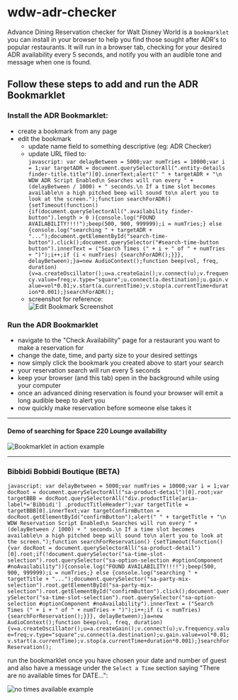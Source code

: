 # wdw-adr-checker
Advance Dining Reservation checker for Walt Disney World is a `bookmarklet` you can install in your browser to help you find those sought after ADR's to popular restaurants.  It will run in a browser tab, checking for your desired ADR availability every 5 seconds, and notify you with an audible tone and message when one is found.

## Follow these steps to add and run the ADR Bookmarklet

### Install the ADR Bookmarklet:
- create a bookmark from any page
- edit the bookmark  
  - update name field to something descriptive (eg: ADR Checker)
  - update URL filed to:  
  ```javascript: var delayBetween = 5000;var numTries = 10000;var i = 1;var targetADR = document.querySelectorAll(".entity-details finder-title.title")[0].innerText;alert(" " + targetADR + "\n WDW ADR Script Enabled\n Searches will run every " + (delayBetween / 1000) + " seconds.\n If a time slot becomes available\n a high pitched beep will sound to\n alert you to look at the screen.");function searchForADR() {setTimeout(function() {if(document.querySelectorAll(".availability finder-button").length > 0 ){console.log("FOUND AVAILABILITY!!!!");beep(500, 900, 999999);i = numTries;} else {console.log("searching " + targetADR + "...");document.getElementById("search-time-button").click();document.querySelector("#search-time-button button").innerText = ("Search Times (" + i + " of " + numTries + ")");i++;if (i < numTries) {searchForADR();}}}, delayBetween);}a=new AudioContext();function beep(vol, freq, duration){v=a.createOscillator();u=a.createGain();v.connect(u);v.frequency.value=freq;v.type="square";u.connect(a.destination);u.gain.value=vol*0.01;v.start(a.currentTime);v.stop(a.currentTime+duration*0.001);}searchForADR();```
  - screenshot for reference:  
    ![Edit Bookmark Screenshot](/edit-bookmark.png)

### Run the ADR Bookmarklet
- navigate to the "Check Availability" page for a restaurant you want to make a reservation for
- change the date, time, and party size to your desired settings
- now simply click the bookmark you created above to start your search
- your reservation search will run every 5 seconds
- keep your browser (and this tab) open in the background while using your computer
- once an advanced dining reservation is found your browser will emit a long audible beep to alert you
- now quickly make reservation before someone else takes it

----

#### Demo of searching for Space 220 Lounge availability
![Bookmarklet in action example](/adr.gif)


---

### Bibbidi Bobbidi Boutique (BETA)
```javascript: var delayBetween = 5000;var numTries = 10000;var i = 1;var docRoot = document.querySelectorAll("sa-product-detail")[0].root;var targetBBB = docRoot.querySelectorAll("div.productTitle[aria-label*='Bibbidi'] .productTitleHeader");var targetTitle = targetBBB[0].innerText;var targetConfirmButton = docRoot.getElementById("confirmButton");alert(" " + targetTitle + "\n WDW Reservation Script Enabled\n Searches will run every " + (delayBetween / 1000) + " seconds.\n If a time slot becomes available\n a high pitched beep will sound to\n alert you to look at the screen.");function searchForReservation() {setTimeout(function() {var docRoot = document.querySelectorAll("sa-product-detail")[0].root;if(!document.querySelector("sa-time-slot-selection").root.querySelector("sa-option-selection #optionComponent #noAvailability")){console.log("FOUND AVAILABILITY!!!!");beep(500, 900, 999999);i = numTries;} else {console.log("searching " + targetTitle + "...");document.querySelector("sa-party-mix-selection").root.getElementById("sa-party-mix-selection").root.getElementById("confirmButton").click();document.querySelector("sa-time-slot-selection").root.querySelector("sa-option-selection #optionComponent #noAvailability").innerText = ("Search Times (" + i + " of " + numTries + ")");i++;if (i < numTries) {searchForReservation();}}}, delayBetween);}a=new AudioContext();function beep(vol, freq, duration){v=a.createOscillator();u=a.createGain();v.connect(u);v.frequency.value=freq;v.type="square";u.connect(a.destination);u.gain.value=vol*0.01;v.start(a.currentTime);v.stop(a.currentTime+duration*0.001);}searchForReservation();```

run the bookmarklet once you have chosen your date and number of guest and also have a message under the `Select a Time` section saying "There are no available times for DATE...":

![no times available example](/bbb-no-times.png)

